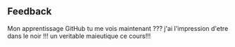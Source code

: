 ## Feedback
Mon apprentissage GitHub
tu me vois maintenant ???
j'ai l'impression d'etre dans le noir !!!
un veritable maieutique ce cours!!!
